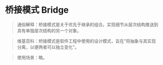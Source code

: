 # 桥接模式 Bridge

> 通俗解释：桥接模式是关于优先于继承的组合。实现细节从层次结构推送到具有单独层次结构的另一个对象。

> 维基百科：桥接模式是软件工程中使用的设计模式，旨在“将抽象与其实现分离，以便两者可以独立变化”。

> 使用场景：略。
